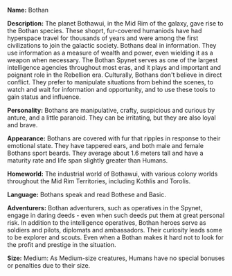 **Name:** Bothan

**Description:** The planet Bothawui, in the Mid Rim of the galaxy, gave rise to the Bothan species. These shoprt, fur-covered humaniods have had hyperspace travel for thousands of years and were among the first civilizations to join the galactic society. Bothans deal in information. They use information as a measure of wealth and power, even wielding it as a weapon when necessary. The Bothan Spynet serves as one of the largest intelligence agencies throughout most eras, and it plays and important and poignant role in the Rebellion era. Culturally, Bothans don't believe in direct conflict. They prefer to manipulate situations from behind the scenes, to watch and wait for information and opportunity, and to use these tools to gain status and influence.

**Personality:** Bothans are manipulative, crafty, suspicious and curious by anture, and a little paranoid. They can be irritating, but they are also loyal and brave.

**Appearance:** Bothans are covered with fur that ripples in response to their emotional state. They have tappered ears, and both male and female Bothans sport beards. They average about 1.6 meters tall and have a maturity rate and life span slightly greater than Humans.

**Homeworld:** The industrial world of Bothawui, with various colony worlds throughout the Mid Rim Territories, including Kothlis and Torolis.

**Language:** Bothans speak and read Bothese and Basic.

**Adventurers:** Bothan adventurers, such as operatives in the Spynet, engage in daring deeds - even when such deeds put them at great personal risk. In addition to the intelligence operatives, Bothan heroes serve as soldiers and pilots, diplomats and ambassadors. Their curiosity leads some to be explorer and scouts. Even when a Bothan makes it hard not to look for the profit and prestige in the situation.

**Size:** Medium: As Medium-size creatures, Humans have no special bonuses or penalties due to their size.